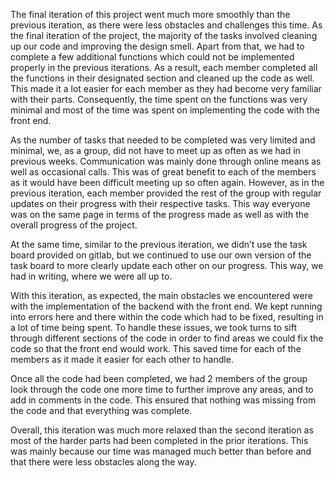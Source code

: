 The final iteration of this project went much more smoothly than the previous iteration, as there were less obstacles and challenges this time. As the final iteration of the project, the majority of the tasks involved cleaning up our code and improving the design smell. Apart from that, we had to complete a few additional functions which could not be implemented properly in the previous iterations. As a result, each member completed all the functions in their designated section and cleaned up the code as well. This made it a lot easier for each member as they had become very familiar with their parts. Consequently, the time spent on the functions was very minimal and most of the time was spent on implementing the code with the front end. 

As the number of tasks that needed to be completed was very limited and minimal, we, as a group, did not have to meet up as often as we had in previous weeks. Communication was mainly done through online means as well as occasional calls. This was of great benefit to each of the members as it would have been difficult meeting up so often again. However, as in the previous iteration, each member provided the rest of the group with regular updates on their progress with their respective tasks. This way everyone was on the same page in terms of the progress made as well as with the overall progress of the project.

At the same time, similar to the previous iteration, we didn’t use the task board provided on gitlab, but we continued to use our own version of the task board to more clearly update each other on our progress. This way, we had in writing, where we were all up to.

With this iteration, as expected, the main obstacles we encountered were with the implementation of the backend with the front end. We kept running into errors here and there within the code which had to be fixed, resulting in a lot of time being spent. To handle these issues, we took turns to sift through different sections of the code in order to find areas we could fix the code so that the front end would work. This saved time for each of the members as it made it easier for each other to handle.

Once all the code had been completed, we had 2 members of the group look through the code one more time to further improve any areas, and to add in comments in the code. This ensured that nothing was missing from the code and that everything was complete.

Overall, this iteration was much more relaxed than the second iteration as most of the harder parts had been completed in the prior iterations. This was mainly because our time was managed much better than before and that there were less obstacles along the way.